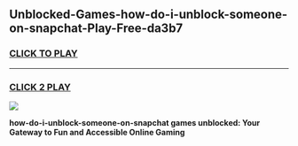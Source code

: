 
## Unblocked-Games-how-do-i-unblock-someone-on-snapchat-Play-Free-da3b7
<h3>
<a href="https://premium76.site?title=how-do-i-unblock-someone-on-snapchat&ref=12A">CLICK TO PLAY</a></h3>
<hr>

<h3>
<a href="https://premium76.site?title=how-do-i-unblock-someone-on-snapchat&ref=12A">CLICK 2 PLAY</a>
  
</h3>

<a href="https://premium76.site?title=how-do-i-unblock-someone-on-snapchat&ref=12A"><img src="https://clearcache.store/games.png"></a>


**how-do-i-unblock-someone-on-snapchat games unblocked: Your Gateway to Fun and Accessible Online Gaming**

